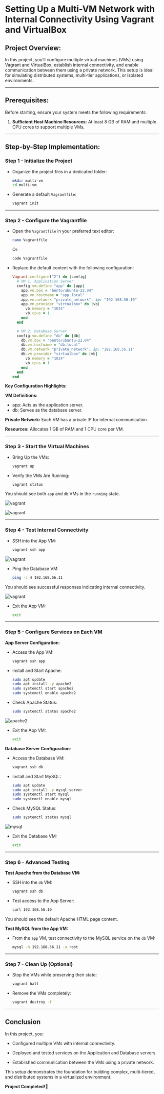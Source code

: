 # Setting Up a Multi-VM Network with Internal Connectivity Using Vagrant and VirtualBox

## Project Overview:

In this project, you’ll configure multiple virtual machines (VMs) using Vagrant and VirtualBox, establish internal connectivity, and enable communication between them using a private network. This setup is ideal for simulating distributed systems, multi-tier applications, or isolated environments.

---

## Prerequisites:

Before starting, ensure your system meets the following requirements:

1. **Sufficient Host Machine Resources:**
At least 8 GB of RAM and multiple CPU cores to support multiple VMs.

---

## Step-by-Step Implementation:

### Step 1 - Initialize the Project

- Organize the project files in a dedicated folder:

   ```bash
   mkdir multi-vm
   cd multi-vm
   ```

- Generate a default `Vagrantfile`:

   ```bash
   vagrant init
   ```

---

### Step 2 - Configure the Vagrantfile

- Open the `Vagrantfile` in your preferred text editor:

   ```bash
   nano Vagrantfile
   ```
   Or:
   ```bash
   code Vagrantfile
   ```

- Replace the default content with the following configuration:

   ```ruby
   Vagrant.configure("2") do |config|
     # VM 1: Application Server
     config.vm.define "app" do |app|
       app.vm.box = "bento/ubuntu-22.04"
       app.vm.hostname = "app.local"
       app.vm.network "private_network", ip: "192.168.56.10"
       app.vm.provider "virtualbox" do |vb|
         vb.memory = "1024"
         vb.cpus = 1
       end
     end

     # VM 2: Database Server
     config.vm.define "db" do |db|
       db.vm.box = "bento/ubuntu-22.04"
       db.vm.hostname = "db.local"
       db.vm.network "private_network", ip: "192.168.56.11"
       db.vm.provider "virtualbox" do |vb|
         vb.memory = "1024"
         vb.cpus = 1
       end
     end
   end
   ```

**Key Configuration Highlights:**

**VM Definitions:**
  - app: Acts as the application server.
  - db: Serves as the database server.

**Private Network:** Each VM has a private IP for internal communication.

**Resources:** Allocates 1 GB of RAM and 1 CPU core per VM.

---

### Step 3 - Start the Virtual Machines

- Bring Up the VMs:

   ```bash
   vagrant up
   ```

- Verify the VMs Are Running:

   ```bash
   vagrant status
   ```
You should see both `app` and `db` VMs in the `running` state.


![vagrant](images/status.png)

![vagrant](images/vms.png)


---

### Step 4 - Test Internal Connectivity

- SSH into the App VM:

   ```bash
   vagrant ssh app
   ```
![vagrant](images/app-ssh.png)

- Ping the Database VM:

  ```bash
  ping -c 4 192.168.56.11
  ```
You should see successful responses indicating internal connectivity.

![vagrant](images/app-ping.png)

- Exit the App VM:

   ```bash
   exit
   ```

---

### Step 5 - Configure Services on Each VM

**App Server Configuration**:

- Access the App VM:

    ```bash
    vagrant ssh app
    ```
- Install and Start Apache:

    ```bash
    sudo apt update
    sudo apt install -y apache2
    sudo systemctl start apache2
    sudo systemctl enable apache2
    ```

- Check Apache Status:

  ```bash
  sudo systemctl status apache2 
  ```
![apache2](images/app-status.png)

- Exit the App VM:
   
   ```bash
   exit
   ```

**Database Server Configuration**:

- Access the Database VM:

    ```bash
    vagrant ssh db
    ```

- Install and Start MySQL:

    ```bash
    sudo apt update
    sudo apt install -y mysql-server
    sudo systemctl start mysql
    sudo systemctl enable mysql
    ```

- Check MySQL Status:

    ```bash
    sudo systemctl status mysql 
    ```
![mysql](images/db-status.png)

- Exit the Database VM:

   ```bash
   exit
   ```

---

### Step 6 - Advanced Testing

**Test Apache from the Database VM:**

- SSH into the `db` VM:

  ```bash
  vagrant ssh db
  ```

- Test access to the App Server:

    ```bash
    curl 192.168.56.10
    ```
You should see the default Apache HTML page content.

**Test MySQL from the App VM:**

- From the `app` VM, test connectivity to the MySQL service on the `db` VM:

    ```bash
    mysql -h 192.168.56.11 -u root
    ```

---

### Step 7 - Clean Up (Optional)

- Stop the VMs while preserving their state:

   ```bash
   vagrant halt
   ```

- Remove the VMs completely:

    ```bash
    vagrant destroy -f
    ```
---

## Conclusion

In this project, you:

- Configured multiple VMs with internal connectivity.

- Deployed and tested services on the Application and Database servers.

- Established communication between the VMs using a private network.

This setup demonstrates the foundation for building complex, multi-tiered, and distributed systems in a virtualized environment. 

**Project Completed!🎉**